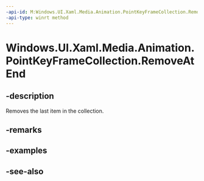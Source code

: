 ```yaml
---
-api-id: M:Windows.UI.Xaml.Media.Animation.PointKeyFrameCollection.RemoveAtEnd
-api-type: winrt method
---
```


<!-- Method syntax
public void RemoveAtEnd()
-->

# Windows.UI.Xaml.Media.Animation.PointKeyFrameCollection.RemoveAtEnd

## -description
Removes the last item in the collection.



## -remarks

## -examples

## -see-also
